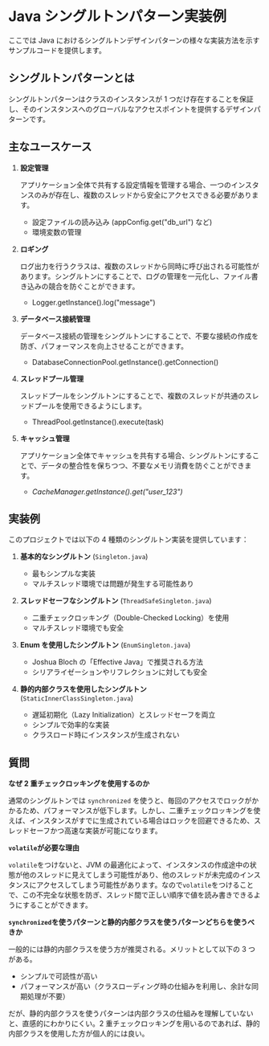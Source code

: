# Java シングルトンパターン実装例

ここでは Java におけるシングルトンデザインパターンの様々な実装方法を示すサンプルコードを提供します。

## シングルトンパターンとは

シングルトンパターンはクラスのインスタンスが 1 つだけ存在することを保証し、そのインスタンスへのグローバルなアクセスポイントを提供するデザインパターンです。

## 主なユースケース

1. **設定管理**

   アプリケーション全体で共有する設定情報を管理する場合、一つのインスタンスのみが存在し、複数のスレッドから安全にアクセスできる必要があります。

   - 設定ファイルの読み込み (appConfig.get("db_url") など)
   - 環境変数の管理

2. **ロギング**

   ログ出力を行うクラスは、複数のスレッドから同時に呼び出される可能性があります。シングルトンにすることで、ログの管理を一元化し、ファイル書き込みの競合を防ぐことができます。

   - Logger.getInstance().log("message")

3. **データベース接続管理**

   データベース接続の管理をシングルトンにすることで、不要な接続の作成を防ぎ、パフォーマンスを向上させることができます。

   - DatabaseConnectionPool.getInstance().getConnection()

4. **スレッドプール管理**

   スレッドプールをシングルトンにすることで、複数のスレッドが共通のスレッドプールを使用できるようにします。

   - ThreadPool.getInstance().execute(task)

5. **キャッシュ管理**

   アプリケーション全体でキャッシュを共有する場合、シングルトンにすることで、データの整合性を保ちつつ、不要なメモリ消費を防ぐことができます。

   - _CacheManager.getInstance().get("user_123")_

## 実装例

このプロジェクトでは以下の 4 種類のシングルトン実装を提供しています：

1. **基本的なシングルトン** (`Singleton.java`)

   - 最もシンプルな実装
   - マルチスレッド環境では問題が発生する可能性あり

2. **スレッドセーフなシングルトン** (`ThreadSafeSingleton.java`)

   - 二重チェックロッキング（Double-Checked Locking）を使用
   - マルチスレッド環境でも安全

3. **Enum を使用したシングルトン** (`EnumSingleton.java`)

   - Joshua Bloch の「Effective Java」で推奨される方法
   - シリアライゼーションやリフレクションに対しても安全

4. **静的内部クラスを使用したシングルトン** (`StaticInnerClassSingleton.java`)
   - 遅延初期化（Lazy Initialization）とスレッドセーフを両立
   - シンプルで効率的な実装
   - クラスロード時にインスタンスが生成されない

## 質問

**なぜ 2 重チェックロッキングを使用するのか**

通常のシングルトンでは `synchronized` を使うと、毎回のアクセスでロックがかかるため、パフォーマンスが低下します。しかし、二重チェックロッキングを使えば、インスタンスがすでに生成されている場合はロックを回避できるため、スレッドセーフかつ高速な実装が可能になります。

**`volatile`が必要な理由**

`volatile`をつけないと、JVM の最適化によって、インスタンスの作成途中の状態が他のスレッドに見えてしまう可能性があり、他のスレッドが未完成のインスタンスにアクセスしてしまう可能性があります。なので`volatile`をつけることで、この不完全な状態を防ぎ、スレッド間で正しい順序で値を読み書きできるようにすることができます。

**`synchronized`を使うパターンと静的内部クラスを使うパターンどちらを使うべきか**

一般的には静的内部クラスを使う方が推奨される。メリットとして以下の 3 つがある。

- シンプルで可読性が高い
- パフォーマンスが高い（クラスローディング時の仕組みを利用し、余計な同期処理が不要）

だが、静的内部クラスを使うパターンは内部クラスの仕組みを理解していないと、直感的にわかりにくい。2 重チェックロッキングを用いるのであれば、静的内部クラスを使用した方が個人的には良い。
